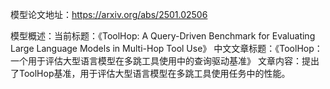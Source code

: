 模型论文地址：https://arxiv.org/abs/2501.02506

模型概述：当前标题：《ToolHop: A Query-Driven Benchmark for Evaluating Large Language Models in Multi-Hop Tool Use》
中文文章标题：《ToolHop：一个用于评估大型语言模型在多跳工具使用中的查询驱动基准》
文章内容：提出了ToolHop基准，用于评估大型语言模型在多跳工具使用任务中的性能。

